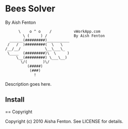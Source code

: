 # Bees Solver
By Aish Fenton

          \    o ^ o    /          vWorkApp.com
            \ (     ) /            By Aish Fenton
      ______(#########)__________
     /   /  )#########(  \   \   
    /__/__/           \__\___\_
     \____  (#########)\  \     )
         \__(#########) \___\__) 
           \/(       )\/        
              (#####)           
               (###)            
                 !              
Description goes here.

## Install

== Copyright

Copyright (c) 2010 Aisha Fenton. See LICENSE for details.
